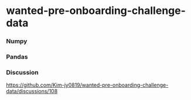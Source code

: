 # wanted-pre-onboarding-challenge-data
### Numpy
### Pandas
### Discussion
https://github.com/Kim-jy0819/wanted-pre-onboarding-challenge-data/discussions/108
